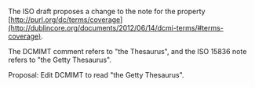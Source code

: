 The ISO draft proposes a change to the note for the property [http://purl.org/dc/terms/coverage](http://dublincore.org/documents/2012/06/14/dcmi-terms/#terms-coverage).
    
The DCMIMT comment refers to "the Thesaurus", and the ISO 15836 note refers to "the Getty Thesaurus".

Proposal: Edit DCMIMT to read "the Getty Thesaurus".

